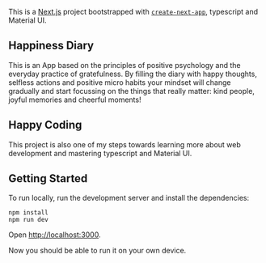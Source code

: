 This is a [Next.js](https://nextjs.org/) project bootstrapped with [`create-next-app`](https://github.com/vercel/next.js/tree/canary/packages/create-next-app), typescript and Material UI.

## Happiness Diary

This is an App based on the principles of positive psychology and the everyday practice of gratefulness.
By filling the diary with happy thoughts, selfless actions and positive micro habits your mindset will change gradually and start focussing on the things that really matter: kind people, joyful memories and cheerful moments!

## Happy Coding

This project is also one of my steps towards learning more about web development and mastering typescript and Material UI.

## Getting Started

To run locally, run the development server and install the dependencies:

```shell
npm install
npm run dev
```

Open [http://localhost:3000](http://localhost:3000).

Now you should be able to run it on your own device.


